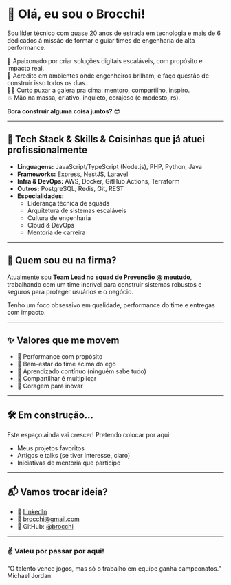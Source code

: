 # 👋 Olá, eu sou o Brocchi!

Sou líder técnico com quase 20 anos de estrada em tecnologia e mais de 6 dedicados à missão de formar e guiar times de engenharia de alta performance.

🚀 Apaixonado por criar soluções digitais escaláveis, com propósito e impacto real.  
🤝 Acredito em ambientes onde engenheiros brilham, e faço questão de construir isso todos os dias.  
🧑‍🏫 Curto puxar a galera pra cima: mentoro, compartilho, inspiro.  
💥 Mão na massa, criativo, inquieto, corajoso (e modesto, rs).  

**Bora construir alguma coisa juntos?** 😎

---

## 🔧 Tech Stack & Skills & Coisinhas que já atuei profissionalmente

- **Linguagens:** JavaScript/TypeScript (Node.js), PHP, Python, Java  
- **Frameworks:** Express, NestJS, Laravel  
- **Infra & DevOps:** AWS, Docker, GitHub Actions, Terraform  
- **Outros:** PostgreSQL, Redis, Git, REST  
- **Especialidades:**  
  - Liderança técnica de squads
  - Arquitetura de sistemas escaláveis  
  - Cultura de engenharia  
  - Cloud & DevOps  
  - Mentoria de carreira  

---

## 💼 Quem sou eu na firma?

Atualmente sou **Team Lead no squad de Prevenção @ meutudo**, trabalhando com um time incrível para construir sistemas robustos e seguros para proteger usuários e o negócio.

Tenho um foco obsessivo em qualidade, performance do time e entregas com impacto.

---

## ✨ Valores que me movem

- 🚀 Performance com propósito
- 💙 Bem-estar do time acima do ego
- 🧠 Aprendizado contínuo (ninguém sabe tudo)
- 🤲 Compartilhar é multiplicar
- 🤘 Coragem para inovar

---

## 🛠️ Em construção...

Este espaço ainda vai crescer! Pretendo colocar por aqui:

- Meus projetos favoritos
- Artigos e talks (se tiver interesse, claro)
- Iniciativas de mentoria que participo

---

## 📬 Vamos trocar ideia?

- 💼 [LinkedIn](https://www.linkedin.com/in/matheusbrocchi/)  
- 📧 brocchi@gmail.com
- 🐙 GitHub: [@brocchi](https://github.com/brocchi)

---

### ✌️ Valeu por passar por aqui!

"O talento vence jogos, mas só o trabalho em equipe ganha campeonatos."
                                               Michael Jordan
